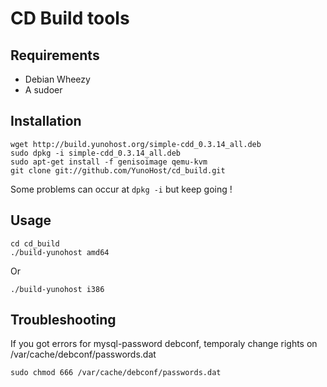 CD Build tools
==============


Requirements
------------

* Debian Wheezy
* A sudoer


Installation
------------
```
wget http://build.yunohost.org/simple-cdd_0.3.14_all.deb
sudo dpkg -i simple-cdd_0.3.14_all.deb
sudo apt-get install -f genisoimage qemu-kvm
git clone git://github.com/YunoHost/cd_build.git
```

Some problems can occur at `dpkg -i` but keep going !


Usage
-----
```
cd cd_build
./build-yunohost amd64
```

Or

```
./build-yunohost i386
```


Troubleshooting
---------------

If you got errors for mysql-password debconf, temporaly change rights on /var/cache/debconf/passwords.dat
```
sudo chmod 666 /var/cache/debconf/passwords.dat
```
